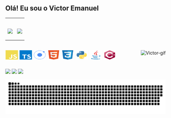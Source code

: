 ## Olá! Eu sou o Victor Emanuel
 <div>
  <table width="100%" cellspacing="0" cellpadding="0">
   <tr>
    <td width = "50%">
     <br>
     <p align="center"><img width="90%" src="https://github-readme-stats.vercel.app/api?username=Victor-droid165&show_icons=true&theme=dracula&include_all_commits=true&count_private=true" /></p>
    </td>
    <td width = "50%">
     <br>
    <p align="center"><img width="90%" src="https://github-readme-stats.vercel.app/api/top-langs?username=Victor-droid165&show_icons=true&theme=dracula&layout=compact" /></p>
  </td>
 </table>
</div>
<div style="display: inline_block"><br>
  <img align="center" alt="Victor-Js" height="30" width="40" src="https://raw.githubusercontent.com/devicons/devicon/master/icons/javascript/javascript-plain.svg">
  <img align="center" alt="Victor-Ts" height="30" width="40" src="https://raw.githubusercontent.com/devicons/devicon/master/icons/typescript/typescript-plain.svg">
  <img align="center" alt="Victor-Ionic" height="30" width="40" src="https://raw.githubusercontent.com/devicons/devicon/master/icons/ionic/ionic-original.svg">
  <img align="center" alt="Victor-HTML" height="30" width="40" src="https://raw.githubusercontent.com/devicons/devicon/master/icons/html5/html5-original.svg">
  <img align="center" alt="Victor-CSS" height="30" width="40" src="https://raw.githubusercontent.com/devicons/devicon/master/icons/css3/css3-original.svg">
  <img align="center" alt="Victor-Python" height="30" width="40" src="https://raw.githubusercontent.com/devicons/devicon/master/icons/python/python-original.svg">
  <img align="center" alt="Victor-Java" height="30" width="40" src="https://raw.githubusercontent.com/devicons/devicon/master/icons/java/java-original.svg">
  <img align="center" alt="Victor-Cplusplus" height="30" width="40" src="https://raw.githubusercontent.com/devicons/devicon/master/icons/cplusplus/cplusplus-original.svg">
  <img align="right" alt="Victor-gif" src="https://cdn.discordapp.com/attachments/765988395402264612/857638432929742868/200w.gif">
</div>
  
  ##
 
<div> 
  <a href="https://www.instagram.com/victor.cpp" target="_blank"><img src="https://img.shields.io/badge/-Instagram-%23E4405F?style=for-the-badge&logo=instagram&logoColor=white" target="_blank"></a>
  <a href="https://www.linkedin.com/in/victor-emanuel-barbosa-rodrigues-544114214/" target="_blank"><img src="https://img.shields.io/badge/-LinkedIn-%230077B5?style=for-the-badge&logo=linkedin&logoColor=white" target="_blank"></a>
  <a href="https://mailhide.io/e/08RrrNzp" target="_blank"><img src="https://img.shields.io/badge/-Gmail-%23333?style=for-the-badge&logo=gmail&logoColor=white" target="_blank"></a>
 
  ![Snake animation](https://github.com/Victor-droid165/Victor-droid165/blob/output/github-contribution-grid-snake.svg)
 
</div>
